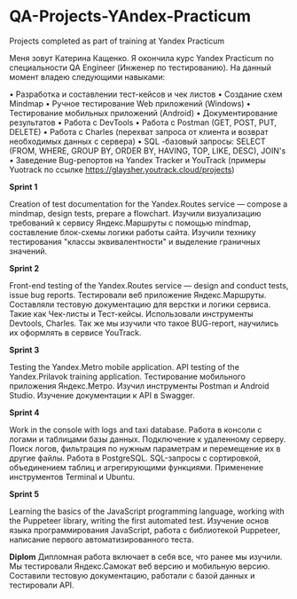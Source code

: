 # QA-Projects-YAndex-Practicum
Projects completed as part of training at Yandex Practicum

Меня зовут Катерина Кащенко. Я окончила курс Yandex Practicum по специальности QA Engineer (Инженер по тестированию).
На данный момент владею следующими навыками:

• Разработка и составлении тест-кейсов и чек листов 
• Создание схем Mindmap 
• Ручное тестирование Web приложений (Windows) 
• Тестирование мобильных приложений (Android) 
• Документирование результатов 
• Работа с DevTools 
• Работа с Postman (GET, POST, PUT, DELETE) 
• Работа с Charles (перехват запроса от клиента и возврат необходимых данных с сервера) 
• SQL -базовый запросы: SELECT (FROM, WHERE, GROUP BY, ORDER BY, HAVING, TOP, LIKE, DESC), JOIN's
• Заведение Bug-репортов на Yandex Tracker и YouTrack (примеры Yuotrack по ссылке https://glaysher.youtrack.cloud/projects)

**Sprint 1**

Creation of test documentation for the Yandex.Routes service — compose a mindmap, design tests, prepare a flowchart.
Изучили визуализацию требований к сервису Яндекс.Маршруты с помощью mindmap, составление блок-схемы логики работы сайта. Изучили технику тестирования "классы эквивалентности" и выделение граничных значений.

**Sprint 2**

Front-end testing of the Yandex.Routes service — design and conduct tests, issue bug reports.
Тестировали веб приложение Яндекс.Маршруты. Составляли тестовую документацию для верстки и логики сервиса. Такие как Чек-листы и Тест-кейсы. Использовали инструменты Devtools, Charles.
Так же мы изучили что такое BUG-report, научились их оформлять в сервисе YouTrack.

**Sprint 3**

Testing the Yandex.Metro mobile application. API testing of the Yandex.Prilavok training application.
Тестирование мобильного приложения Яндекс.Метро. Изучил инструменты Postman и Android Studio. Изучение документации к API в Swagger.

**Sprint 4**

Work in the console with logs and taxi database.
Работа в консоли с логами и таблицами базы данных. Подключение к удаленному серверу. Поиск логов, фильтрация по нужным параметрам и перемещение их в другие файлы. 
Работа в PostgreSQL. SQL-запросы с сортировкой, объединением таблиц и агрегирующими функциями. Применение инструментов Terminal и Ubuntu.

**Sprint 5**

Learning the basics of the JavaScript programming language, working with the Puppeteer library, writing the first automated test.
Изучение основ языка программирования JavaScript, работа с библиотекой Puppeteer, написание первого автоматизированного теста.

**Diplom**
Дипломная работа включает в себя все, что ранее мы изучили. Мы тестировали Яндекс.Самокат веб версию и мобильную версию. Составили тестовую документацию, работали с базой данных и тестировали API.





